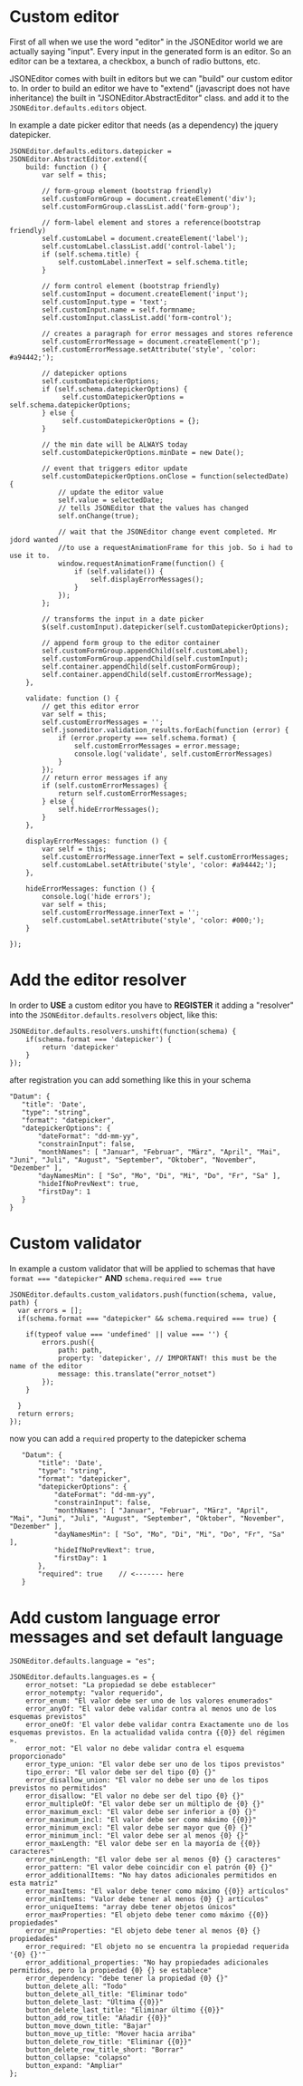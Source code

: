 # Custom editor

First of all when we use the word "editor" in the JSONEditor world we are 
actually saying "input". Every input in the generated form is an editor. So an
editor can be a textarea, a checkbox, a bunch of radio buttons, etc.

JSONEditor comes with built in editors but we can "build" our custom editor
to. In order to build an editor we have to "extend" (javascript does not have 
inheritance) the built in "JSONEditor.AbstractEditor" class. and add it to the
`JSONEditor.defaults.editors` object.

In example a date picker editor that needs (as a dependency) the jquery datepicker.

    JSONEditor.defaults.editors.datepicker = JSONEditor.AbstractEditor.extend({
        build: function () {
            var self = this;
    
            // form-group element (bootstrap friendly)
            self.customFormGroup = document.createElement('div');
            self.customFormGroup.classList.add('form-group');
    
            // form-label element and stores a reference(bootstrap friendly)
            self.customLabel = document.createElement('label');
            self.customLabel.classList.add('control-label');
            if (self.schema.title) {
                self.customLabel.innerText = self.schema.title;
            }
    
            // form control element (bootstrap friendly)
            self.customInput = document.createElement('input');
            self.customInput.type = 'text';
            self.customInput.name = self.formname;
            self.customInput.classList.add('form-control');
    
            // creates a paragraph for error messages and stores reference
            self.customErrorMessage = document.createElement('p');
            self.customErrorMessage.setAttribute('style', 'color: #a94442;');
    
            // datepicker options
            self.customDatepickerOptions;
            if (self.schema.datepickerOptions) {
                 self.customDatepickerOptions = self.schema.datepickerOptions;
            } else {
                 self.customDatepickerOptions = {};
            }
    
            // the min date will be ALWAYS today
            self.customDatepickerOptions.minDate = new Date();
    
            // event that triggers editor update
            self.customDatepickerOptions.onClose = function(selectedDate) {
                // update the editor value
                self.value = selectedDate;
                // tells JSONEditor that the values has changed
                self.onChange(true);
    
                // wait that the JSONEditor change event completed. Mr jdord wanted
                //to use a requestAnimationFrame for this job. So i had to use it to.
                window.requestAnimationFrame(function() {
                    if (self.validate()) {
                        self.displayErrorMessages();
                    }  
                });
            };
    
            // transforms the input in a date picker
            $(self.customInput).datepicker(self.customDatepickerOptions);
    
            // append form group to the editor container
            self.customFormGroup.appendChild(self.customLabel);
            self.customFormGroup.appendChild(self.customInput);
            self.container.appendChild(self.customFormGroup);
            self.container.appendChild(self.customErrorMessage);
        },
    
        validate: function () {
            // get this editor error
            var self = this;
            self.customErrorMessages = '';
            self.jsoneditor.validation_results.forEach(function (error) {
                if (error.property === self.schema.format) {
                    self.customErrorMessages = error.message;
                    console.log('validate', self.customErrorMessages)
                }
            });
            // return error messages if any
            if (self.customErrorMessages) {
                return self.customErrorMessages;
            } else {
                self.hideErrorMessages();
            }
        },
    
        displayErrorMessages: function () {
            var self = this;
            self.customErrorMessage.innerText = self.customErrorMessages;
            self.customLabel.setAttribute('style', 'color: #a94442;');
        },
    
        hideErrorMessages: function () {
            console.log('hide errors');
            var self = this;
            self.customErrorMessage.innerText = '';
            self.customLabel.setAttribute('style', 'color: #000;');
        }
    
    });

# Add the editor resolver

In order to **USE** a custom editor you have to **REGISTER** it adding a "resolver" into
the `JSONEditor.defaults.resolvers` object, like this:

    JSONEditor.defaults.resolvers.unshift(function(schema) {
        if(schema.format === 'datepicker') {
            return 'datepicker'
        }
    });
    
after registration you can add something like this in your schema

    "Datum": {
       "title": 'Date',
       "type": "string",
       "format": "datepicker",
       "datepickerOptions": {
           "dateFormat": "dd-mm-yy",
           "constrainInput": false,
           "monthNames": [ "Januar", "Februar", "März", "April", "Mai", "Juni", "Juli", "August", "September", "Oktober", "November", "Dezember" ],
           "dayNamesMin": [ "So", "Mo", "Di", "Mi", "Do", "Fr", "Sa" ],
           "hideIfNoPrevNext": true,
           "firstDay": 1
       }
    }

# Custom validator

In example a custom validator that will be applied to schemas that have
`format === "datepicker"`  **AND** `schema.required === true`

    JSONEditor.defaults.custom_validators.push(function(schema, value, path) {
      var errors = [];
      if(schema.format === "datepicker" && schema.required === true) {
    
        if(typeof value === 'undefined' || value === '') {
            errors.push({
                path: path,
                property: 'datepicker', // IMPORTANT! this must be the name of the editor
                message: this.translate("error_notset")
            });
        }
    
      }
      return errors;
    });
    
now you can add a `required` property to the datepicker schema

       "Datum": {
           "title": 'Date',
           "type": "string",
           "format": "datepicker",
           "datepickerOptions": {
               "dateFormat": "dd-mm-yy",
               "constrainInput": false,
               "monthNames": [ "Januar", "Februar", "März", "April", "Mai", "Juni", "Juli", "August", "September", "Oktober", "November", "Dezember" ],
               "dayNamesMin": [ "So", "Mo", "Di", "Mi", "Do", "Fr", "Sa" ],
               "hideIfNoPrevNext": true,
               "firstDay": 1
           },
           "required": true    // <------- here
       }
    
# Add custom language error messages and set default language

    JSONEditor.defaults.language = "es";
    
    JSONEditor.defaults.languages.es = {
    	error_notset: "La propiedad se debe establecer"
    	error_notempty: "valor requerido",
    	error_enum: "El valor debe ser uno de los valores enumerados"
    	error_anyOf: "El valor debe validar contra al menos uno de los esquemas previstos"
    	error_oneOf: 'El valor debe validar contra Exactamente uno de los esquemas previstos. En la actualidad valida contra {{0}} del régimen ».
    	error_not: "El valor no debe validar contra el esquema proporcionado"
    	error_type_union: "El valor debe ser uno de los tipos previstos"
    	tipo_error: "El valor debe ser del tipo {0} {}"
    	error_disallow_union: "El valor no debe ser uno de los tipos previstos no permitidos"
    	error_disallow: "El valor no debe ser del tipo {0} {}"
    	error_multipleOf: "El valor debe ser un múltiplo de {0} {}"
    	error_maximum_excl: "El valor debe ser inferior a {0} {}"
    	error_maximum_incl: "El valor debe ser como máximo {{0}}"
    	error_minimum_excl: "El valor debe ser mayor que {0} {}"
    	error_minimum_incl: "El valor debe ser al menos {0} {}"
    	error_maxLength: "El valor debe ser en la mayoría de {{0}} caracteres"
    	error_minLength: "El valor debe ser al menos {0} {} caracteres"
    	error_pattern: "El valor debe coincidir con el patrón {0} {}"
    	error_additionalItems: "No hay datos adicionales permitidos en esta matriz"
    	error_maxItems: "El valor debe tener como máximo {{0}} artículos"
    	error_minItems: "Valor debe tener al menos {0} {} artículos"
    	error_uniqueItems: "array debe tener objetos únicos"
    	error_maxProperties: "El objeto debe tener como máximo {{0}} propiedades"
    	error_minProperties: "El objeto debe tener al menos {0} {} propiedades"
    	error_required: "El objeto no se encuentra la propiedad requerida '{0} {}'"
    	error_additional_properties: "No hay propiedades adicionales permitidos, pero la propiedad {0} {} se establece"
    	error_dependency: "debe tener la propiedad {0} {}"
    	button_delete_all: "Todo"
    	button_delete_all_title: "Eliminar todo"
    	button_delete_last: "Última {{0}}"
    	button_delete_last_title: "Eliminar último {{0}}"
    	button_add_row_title: "Añadir {{0}}"
    	button_move_down_title: "Bajar"
    	button_move_up_title: "Mover hacia arriba"
    	button_delete_row_title: "Eliminar {{0}}"
    	button_delete_row_title_short: "Borrar"
    	button_collapse: "colapso"
    	button_expand: "Ampliar"
    };
